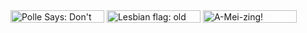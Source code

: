 <!--
Hello!! These are all blinkies that I made myself, feel free to use them no credit needed! (even though I'd appreciate it if you could link back to this repository)
I'm open to requests, if you want to contact me you can do so on discord: @swatchlings

You can also find them all in my catbox album:
https://catbox.moe/c/3mfsp8

for me to copy-paste:
<img alt="" align="center" width="150" height="20" src=""> 
-->

<img alt="Polle Says: Don't Be Daft!" align="center" width="150" height="20" src="https://files.catbox.moe/g7qwi2.gif">
<img alt="Lesbian flag: old men lover" align="center" width="150" height="20" src="https://files.catbox.moe/bhaxhm.gif">
<img alt="A-Mei-zing!" align="center" width="150" height="20" src="https://files.catbox.moe/vn2s9z.gif">
